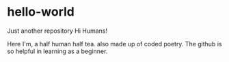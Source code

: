 # hello-world
Just another repository
Hi Humans!

Here I'm, a half human half tea. also made up of coded poetry.
The github is so helpful in learning as a beginner.
